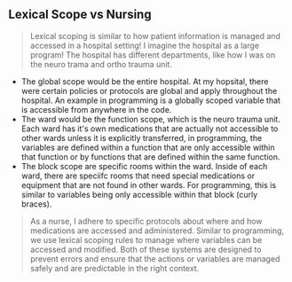 ## Lexical Scope vs Nursing

> Lexical scoping is similar to how patient information is managed and accessed in a hospital setting! I imagine the hospital as a large program! The hospital has different departments, like how I was on the neuro trama and ortho trauma unit. 

- The global scope would be the entire hospital. At my hopsital, there were certain policies or protocols are global and apply throughout the hospital. An example in programming is a globally scoped variable that is accessible from anywhere in the code.
- The ward would be the function scope, which is the neuro trauma unit. Each ward has it's own medications that are actually not accessible to other wards unless it is explicitly transferred, in programming, the variables are defined within a function that are only accessible within that function or by functions that are defined within the same function. 
- The block scope are specific rooms within the ward. Inside of each ward, there are speciifc rooms that need special medications or equipment that are not found in other wards. For programming, this is similar to variables being only accessible within that block (curly braces).

> As a nurse, I adhere to specific protocols about where and how medications are accessed and administered. Similar to programming, we use lexical scoping rules to manage where variables can be accessed and modified. Both of these systems are designed to prevent errors and ensure that the actions or variables are managed safely and are predictable in the right context. 

